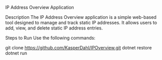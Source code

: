 IP Address Overview Application

Description
The IP Address Overview application is a simple web-based tool designed to manage and track static IP addresses. It allows users to add, view, and delete static IP address entries.

Steps to Run
Use the following commands:

git clone https://github.com/KasperDahl/IPOverview.git
dotnet restore
dotnet run
